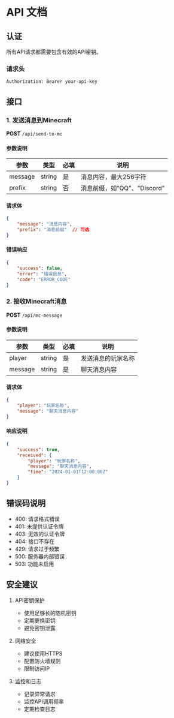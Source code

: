 # API 文档

## 认证
所有API请求都需要包含有效的API密钥。

### 请求头
```
Authorization: Bearer your-api-key
```

## 接口

### 1. 发送消息到Minecraft

**POST** `/api/send-to-mc`

#### 参数说明

| 参数 | 类型 | 必填 | 说明 |
|------|------|------|------|
| message | string | 是 | 消息内容，最大256字符 |
| prefix | string | 否 | 消息前缀，如"QQ"、"Discord" |

#### 请求体
```json
{
    "message": "消息内容",
    "prefix": "消息前缀"  // 可选
}
```

#### 错误响应
```json
{
    "success": false,
    "error": "错误信息",
    "code": "ERROR_CODE"
}
```

### 2. 接收Minecraft消息

**POST** `/api/mc-message`

#### 参数说明

| 参数 | 类型 | 必填 | 说明 |
|------|------|------|------|
| player | string | 是 | 发送消息的玩家名称 |
| message | string | 是 | 聊天消息内容 |

#### 请求体
```json
{
    "player": "玩家名称",
    "message": "聊天消息内容"
}
```

#### 响应说明
```json
{
    "success": true,
    "received": {
        "player": "玩家名称",
        "message": "聊天消息内容",
        "time": "2024-01-01T12:00:00Z"
    }
}
```

## 错误码说明

- 400: 请求格式错误
- 401: 未提供认证令牌
- 403: 无效的认证令牌
- 404: 接口不存在
- 429: 请求过于频繁
- 500: 服务器内部错误
- 503: 功能未启用

## 安全建议

1. API密钥保护
   - 使用足够长的随机密钥
   - 定期更换密钥
   - 避免密钥泄露

2. 网络安全
   - 建议使用HTTPS
   - 配置防火墙规则
   - 限制访问IP

3. 监控和日志
   - 记录异常请求
   - 监控API调用频率
   - 定期检查日志 